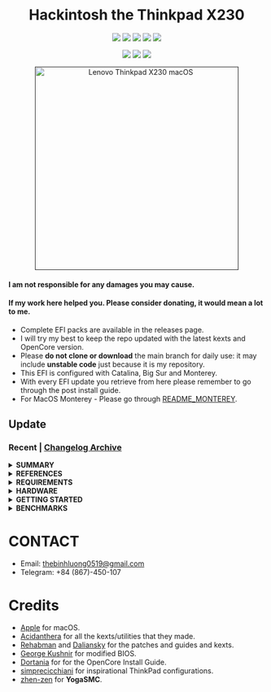 <h1 align="center">Hackintosh the Thinkpad X230</h1>

<p align="center">
    <a href="https://www.apple.com/">
        <img src="https://img.shields.io/badge/Catalina-10.15.7-red.svg"/></a>
    <a href="https://www.apple.com/macos/big-sur/">
        <img src="https://img.shields.io/badge/Big_Sur-11.6.5-purple.svg"></a>
    <a href="https://www.apple.com/macos/monterey/">
        <img src="https://img.shields.io/badge/Monterey-12.3.1-brown"></a>
    <a href="https://psref.lenovo.com/syspool/Sys/PDF/withdrawnbook/ThinkPad_X230.pdf">
        <img src="https://img.shields.io/badge/ThinkPad-X230-blue"/></a>
    <a href="https://github.com/acidanthera/OpenCorePkg">
        <img src="https://img.shields.io/badge/OpenCore-0.7.9-blue"/></a>
</p>

<p align="center">
    <a href="https://www.paypal.com/paypalme/thebinhluong0519">
        <img src="https://img.shields.io/badge/-Buy%20me%20a%20coffee-orange.svg"></a>
    <a href="https://www.buymeacoffee.com/karan1021">
        <img src="https://img.shields.io/badge/Donate%20prabhakaran-Buymeacoffee%20-FFF27D"></a>
    <a href="https://t.me/+KuAH5jUCAocwMzBl">
        <img src="https://img.shields.io/badge/Telegram-Channel-33A8E3"></a>
    
</p>

<p align="center">
    <a href="">
        <img src="/Other/Pics/X230.png" alt="Lenovo Thinkpad X230 macOS" width="400"> </a>
</p>

#### I am not responsible for any damages you may cause.

#### If my work here helped you. Please consider donating, it would mean a lot to me.

- Complete EFI packs are available in the releases page.
- I will try my best to keep the repo updated with the latest kexts and OpenCore version.
- Please **do not clone or download** the main branch for daily use: it may include **unstable code** just because it is my repository.
- This EFI is configured with Catalina, Big Sur and Monterey.
- With every EFI update you retrieve from here please remember to go through the post install guide.
- For MacOS Monterey - Please go through [README_MONTEREY](/Other/README_MONTEREY.md).

## Update

### Recent | [Changelog Archive](/Other/Changelog.md)

<details>
<summary><strong> SUMMARY </strong></summary>
<br>

> ### Non-Fuctional

| Feature                              | Status | Dependency          |
| :----------------------------------- | ------ | ------------------- |
| Fingerprint Reader                   | ❌   | `DISABLED` in BIOS to save power. |
| Wireless WAN                         | ❌   | `DISABLED` in BIOS to save power. |
| VGA Port                             | ❌   | Does not exist on real apple computers. |

> ### Video and Audio

| Feature                              | Status | Dependency          |
| :----------------------------------- | ------ | ------------------- |
| Full Graphics Accleration (QE/CI)    | ✅   | `WhateverGreen.kext`  |
| Audio Recording                      | ✅   | `AppleALC.kext` with Layout ID = 55 and `SSDT-HPET.aml`   |
| Audio Playback                       | ✅   | `AppleALC.kext` with Layout ID = 55 and `SSDT-HPET.aml`   |
| Automatic Headphone Output Switching | ✅   | `AppleALC.kext` with Layout ID = 55 and `SSDT-HPET.aml`   |
| Dock Audio Port                      | ✅   | `AppleALC.kext` with Layout ID = 55 and `SSDT-HPET.aml`   |

> ### Power, Charge, Sleep and Hibernation

| Feature                              | Status | Dependency          |
| :----------------------------------- | ------ | ------------------- |
| Battery Percentage Indication        | ✅   | `ECEnabler.kext`            | 
| iGPU Power Management                | ✅   | `XCPM`, enabled by [`SSDT-PM.aml`](https://github.com/Piker-Alpha/ssdtPRGen.sh) |
| S3 Sleep/ Hibernation Mode 3         | ✅   | `SSDT-PWTK.aml` |  |   
| Custom Charge Threshold              | ✅   | `SSDT-EC.aml`, [YogaSMC.kext](https://github.com/zhen-zen/YogaSMC), and [YogaSMCPane](https://github.com/zhen-zen/YogaSMC)|
| Fan Control                          | ✅   | `SSDT-EC.aml`, [YogaSMC.kext](https://github.com/zhen-zen/YogaSMC), and [YogaSMCPane](https://github.com/zhen-zen/YogaSMC)|
| Battery Life                         | ✅   | Native, comparable to Windows/Linux. |

> ### Input/ Output

| Feature                              | Status | Dependency          |
| :----------------------------------- | ------ | ------------------- |
| WiFi                                 | ✅   | `AirportItlwm.kext`  |
| Bluetooth                            | ✅   | `IntelBluetoothFirmware.kext`  |
| Ethernet                             | ✅   | `IntelMausi.kext`  |
| USB 2.0, USB 3.0                     | ✅   | `USBPorts.kext`    |
| USB Power Properties in macOS        | ✅   | `SSDT-EC-USBX.aml` |

> ### Display, TrackPad, TrackPoint, and Keyboard

| Feature                              | Status | Dependency          |
| :----------------------------------- | ------ | ------------------- |
| Brightness Adjustments | ✅  | `WhateverGreen.kext`, `SSDT-PNLF.aml` and `BrightnessKeys.kext`|
| TrackPoint             | ✅  | `VoodooPS2Controller.kext` |
| TrackPad               | ✅  | `VoodooPS2Controller.kext` |
| Built-in Keyboard      | ✅  | `VoodooPS2Controller.kext` |
| Multimedia Keys        | ✅  | `BrightnessKeys.kext` and [YogaSMC](https://github.com/zhen-zen/YogaSMC) |

> ### macOS Continuity

| Feature                              | Status | Dependency          |
| :----------------------------------- | ------ | ------------------- |
| iCloud, iMessage, FaceTime           | ✅   | Whitelisted Apple ID, Valid SMBIOS  |
| AirDrop                              | ✅   | Not tested  |
| Time Machine                         | ✅   | Native  |

</details>

<details>
<summary><strong> REFERENCES </strong></summary>
<br>

Read these before you start:

- [dortania's Hackintosh guides](https://github.com/dortania).
- [dortania's OpenCore Install Guide](https://dortania.github.io/OpenCore-Install-Guide/).
- [dortania's OpenCore Post Install Guide](https://dortania.github.io/OpenCore-Post-Install/).
- [dortania/ Getting Started with ACPI](https://dortania.github.io/Getting-Started-With-ACPI/).
- [dortania/ opencore `multiboot`](https://github.com/dortania/OpenCore-Multiboot).
- [dortania/ `USB map` guide](https://dortania.github.io/OpenCore-Post-Install/usb/).
- [WhateverGreen Intel HD Manual](https://github.com/acidanthera/WhateverGreen/blob/master/Manual/FAQ.IntelHD.en.md).
- `Configuration.pdf` and `Differences.pdf` in each `OpenCore` releases.

</details>

<details>
<summary><strong> REQUIREMENTS </strong></summary>
<br>

- A macOS machine(optional): to create the macOS installer.
- Flash drive, 12GB or more, for the above purpose.  
- Xcode works fine for editing plist files on macOS, but I prefer [PlistEdit Pro](https://www.fatcatsoftware.com/plisteditpro/).  
- [ProperTree](https://github.com/corpnewt/ProperTree) if you need to edit plist files on Windows.  
- [MaciASL](https://github.com/acidanthera/MaciASL), for patching ACPI tables and editing ACPI patches.
- [MountEFI](https://github.com/corpnewt/MountEFI) to quickly mount EFI partitions.  
- [IORegistryExplorer](https://developer.apple.com/downloads), for diagnosis.  
- [Hackintool](https://www.insanelymac.com/forum/topic/335018-hackintool-v286/), for diagnostic ONLY, Hackintool should not be used for patching, it is outdated.
- Patience and time, especially if this is your first time Hackintosh-ing.

</details>

<details>
<summary><strong> HARDWARE </strong></summary>
<br>

| Category  | THINKPAD X230            |
| --------- | ------------------------ |
| CPU       | Intel Core i5-3320M      |
| SSD       | Samsung 870 Evo 250GB    |
| Display   | 12.5' IPS HD (1366x1768) |
| WiFi & BT | Intel Wireless-AC 7260   |

- Refer to [X230-Platform_Specifications](https://psref.lenovo.com/syspool/Sys/PDF/withdrawnbook/ThinkPad_X230.pdf) for possible stock ThinkPad X230 configurations.

</details>

<details>
<summary><strong> GETTING STARTED </strong></summary>
<br>

Before you do anything, please familiarize yourself with basic Hackintosh terminologies and the basic Hackintosh process by throughly reading Dortania guides as linked in `REFERENCES`

- Creating a macOS installer: refer to [Dortania's OpenCore Install Guide](https://dortania.github.io/OpenCore-Install-Guide/installer-guide/)
- [**README-HARDWARE**](/Other/README_HARDWARE.md): Requirements before installing.
- [**README-OTHERS**](/Other/README_OTHERS.md): for post installation settings and other remarks.

</details>

<details>
<summary><strong> BENCHMARKS </strong></summary>
</br>

- macOS 11.4, EFI OpenCore 0.7.1

| CPU            | Single-Core | Multi-Core |
| :------------- | ----------: | ---------: |
| Cinebench R23  |             |       1576 |
| Geekbench 5    |         694 |       1421 |

| GPU            | OpenCL      | Metal      |
| :------------- | ----------: | ---------: |
| Geekbench 5    |        1028 |        193 |

</details>

# CONTACT

- Email: thebinhluong0519@gmail.com
- Telegram: +84 (867)-450-107

# Credits

- [Apple](https://www.apple.com) for macOS.
- [Acidanthera](https://github.com/acidanthera) for all the kexts/utilities that they made.
- [Rehabman](https://github.com/RehabMan) and [Daliansky](https://github.com/daliansky) for the patches and guides and kexts.
- [George Kushnir](https://github.com/n4ru) for modified BIOS.
- [Dortania](https://github.com/dortania) for for the OpenCore Install Guide.
- [simprecicchiani](https://github.com/simprecicchiani) for inspirational ThinkPad configurations.
- [zhen-zen](https://github.com/zhen-zen) for **YogaSMC**.
